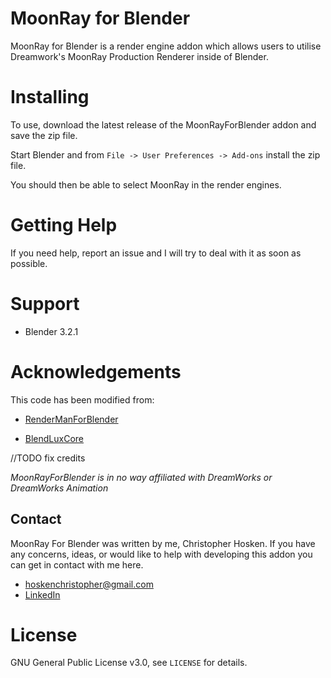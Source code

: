 # MoonRay for Blender

MoonRay for Blender is a render engine addon which allows users to utilise Dreamwork's MoonRay Production Renderer inside of Blender.

# Installing

To use, download the latest release of the MoonRayForBlender addon and save the zip file. 

Start Blender and from `File -> User Preferences -> Add-ons` install the zip file.

You should then be able to select MoonRay in the render engines.

# Getting Help

If you need help, report an issue and I will try to deal with it as soon as possible.

# Support

* Blender 3.2.1 


# Acknowledgements

This code has been modified from:

- [RenderManForBlender](https://github.com/prman-pixar/RenderManForBlender)

- [BlendLuxCore](https://github.com/prman-pixar/RenderManForBlender)

//TODO fix credits


*MoonRayForBlender is in no way affiliated with DreamWorks or DreamWorks Animation*

## Contact

MoonRay For Blender was written by me, Christopher Hosken. If you have any concerns, ideas, or would like to help with developing this addon you can get in contact with me here.

- [hoskenchristopher@gmail.com](https://hoskenchristopher@gmail.com)
- [LinkedIn](https://www.linkedin.com/in/christopher-hosken-637a53186/)


# License

GNU General Public License v3.0, see `LICENSE` for details.
